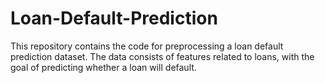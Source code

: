 # Loan-Default-Prediction
This repository contains the code for preprocessing a loan default prediction dataset. The data consists of features related to loans, with the goal of predicting whether a loan will default. 
